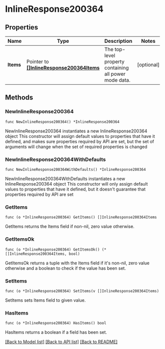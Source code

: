 # InlineResponse200364

## Properties

Name | Type | Description | Notes
------------ | ------------- | ------------- | -------------
**Items** | Pointer to [**[]InlineResponse200364Items**](InlineResponse200364Items.md) | The top-level property containing all power mode data. | [optional] 

## Methods

### NewInlineResponse200364

`func NewInlineResponse200364() *InlineResponse200364`

NewInlineResponse200364 instantiates a new InlineResponse200364 object
This constructor will assign default values to properties that have it defined,
and makes sure properties required by API are set, but the set of arguments
will change when the set of required properties is changed

### NewInlineResponse200364WithDefaults

`func NewInlineResponse200364WithDefaults() *InlineResponse200364`

NewInlineResponse200364WithDefaults instantiates a new InlineResponse200364 object
This constructor will only assign default values to properties that have it defined,
but it doesn't guarantee that properties required by API are set

### GetItems

`func (o *InlineResponse200364) GetItems() []InlineResponse200364Items`

GetItems returns the Items field if non-nil, zero value otherwise.

### GetItemsOk

`func (o *InlineResponse200364) GetItemsOk() (*[]InlineResponse200364Items, bool)`

GetItemsOk returns a tuple with the Items field if it's non-nil, zero value otherwise
and a boolean to check if the value has been set.

### SetItems

`func (o *InlineResponse200364) SetItems(v []InlineResponse200364Items)`

SetItems sets Items field to given value.

### HasItems

`func (o *InlineResponse200364) HasItems() bool`

HasItems returns a boolean if a field has been set.


[[Back to Model list]](../README.md#documentation-for-models) [[Back to API list]](../README.md#documentation-for-api-endpoints) [[Back to README]](../README.md)


